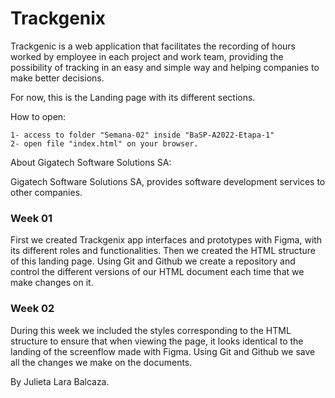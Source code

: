 # Trackgenix

Trackgenic is a web application that facilitates the recording of hours worked by employee in each project and work team, providing the possibility of tracking in an easy and simple way and helping companies to make better decisions.

For now, this is the Landing page with its different sections.

How to open:
```
1- access to folder "Semana-02" inside "BaSP-A2022-Etapa-1"
2- open file "index.html" on your browser.
```

About Gigatech Software Solutions SA:

Gigatech Software Solutions SA, provides software development services to other companies.

### Week 01
First we created Trackgenix app interfaces and prototypes with Figma, with its different roles and functionalities.
Then we created the HTML structure of this landing page.
Using Git and Github we create a repository and control the different versions of our HTML document each time that we make changes on it.

### Week 02
During this week we included the styles corresponding to the HTML structure to ensure that when viewing the page, 
it looks identical to the landing of the screenflow made with Figma.
Using Git and Github we save all the changes we make on the documents.

By Julieta Lara Balcaza.
